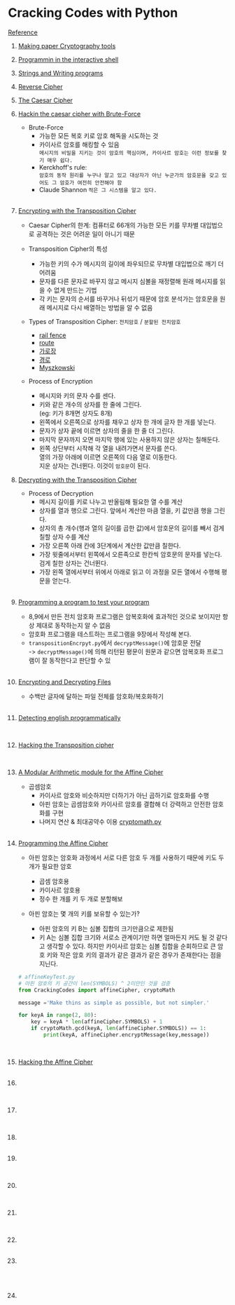 # Cracking Codes with Python
[Reference](https://nostarch.com/crackingcodes)
1. [Making paper Cryptography tools]()<br>
2. [Programmin in the interactive shell]()<br> 
3. [Strings and Writing programs]()<br>
4. [Reverse Cipher]()<br>
5. [The Caesar Cipher]()<br>
6. [Hackin the caesar cipher with Brute-Force]()<br>
    * Brute-Force
        * 가능한 모든 복호 키로 암호 해독을 시도하는 것
        * 카이사르 암호를 해킹할 수 있음<br>```메시지의 비밀을 지키는 것이 암호의 핵심이며, 카이사르 암호는 이런 정보를 찾기 매우 쉽다.```
        * Kerckhoff's rule: <br>```암호의 동작 원리를 누구나 알고 있고 대상자가 아닌 누군가의 암호문을 갖고 있어도 그 암호가 여전히 안전해야 함```
        * Claude Shannon ```적은 그 시스템을 알고 있다.```
    <br>
7. [Encrypting with the Transposition Cipher]()<br>
    * Caesar Cipher의 한계: 컴퓨터로 66개의 가능한 모든 키를 무차별 대입법으로 공격하는 것은 어려운 일이 아니기 때문
    * Transposition Cipher의 특성
        * 가능한 키의 수가 메시지의 길이에 좌우되므로 무차별 대입법으로 깨기 더 어려움
        * 문자를 다른 문자로 바꾸지 않고 메시지 심볼을 재정렬해 원래 메시지를 읽을 수 없게 만드는 기법
        * 각 키는 문자의 순서를 바꾸거나 뒤섞기 때문에 암호 분석가는 암호문을 원래 메시지로 다시 배열하는 방법을 알 수 없음
        
    * Types of Transposition Cipher: ```전치암호``` / ```분할된 전치암호```
        * [rail fence]()
        * [route]()
        * [가로장]()
        * [경로]()
        * [Myszkowski]()
    * Process of Encryption
        * 메시지와 키의 문자 수를 센다.
        * 키와 같은 개수의 상자를 한 줄에 그린다. <br>(eg: 키가 8개면 상자도 8개)
        * 왼쪽에서 오른쪽으로 상자를 채우고 상자 한 개에 글자 한 개를 넣는다.
        * 문자가 상자 끝에 이르면 상자의 줄을 한 줄 더 그린다.
        * 마지막 문자까지 오면 마지막 행에 있는 사용하지 않은 상자는 칠해둔다.
        * 왼쪽 상단부터 시작해 각 열을 내려가면서 문자를 쓴다. <br> 열의 가장 아래에 이르면 오른쪽의 다음 열로 이동한다. <br> 지운 상자는 건너뛴다. 이것이 ```암호문```이 된다. <br>
  
8. [Decrypting with the Transposition Cipher]()
    <br>
    * Process of Decryption
        * 메시지 길이를 키로 나누고 반올림해 필요한 열 수를 계산
        * 상자를 열과 행으로 그린다. 앞에서 계산한 마큼 열을, 키 값만큼 행을 그린다.
        * 상자의 총 개수(행과 열의 길이를 곱한 값)에서 암호문의 길이를 빼서 검게 칠할 상자 수를 계산
        * 가장 오른쪽 아래 칸에 3단계에서 계산한 값만큼 칠한다.
        * 가장 윗줄에서부터 왼쪽에서 오른족으로 한칸씩 암호문의 문자를 넣는다. 검게 칠한 상자는 건너뛴다.
        * 가장 왼쪽 열에서부터 위에서 아래로 읽고 이 과정을 모든 열에서 수행해 평문을 얻는다.
        <br>
        
9. [Programming a program to test your program]()<br>
    * 8,9에서 만든 전치 암호화 프로그램은 암복호화에 효과적인 것으로 보이지만 항상 제대로 동작하는지 알 수 없음
    * 암호화 프로그램을 테스트하는 프로그램을 9장에서 작성해 본다.
    * ```transpositionEncrpyt.py```에서 ```decryptMessage()```에 암호문 전달 <br> -> ```decryptMessage()```에 의해 리턴된 평문이 원문과 같으면 암복호화 프로그램이 잘 동작한다고 판단할 수 있
    <br>

10. [Encrypting and Decrypting Files]()<br>
    * 수백만 글자에 달하는 파일 전체를 암호화/복호화하기
    <br>

11. [Detecting english programmatically]()<br>

    <br>

12. [Hacking the Transposition cipher]()<br>

    <br>

13. [A Modular Arithmetic module for the Affine Cipher]()<br>
    * 곱셈암호
        * 카이사르 암호와 비슷하지만 더하기가 아닌 곱하기로 암호화를 수행
        * 아핀 암호는 곱셈암호와 카이사르 암호를 결합해 더 강력하고 안전한 암호화를 구현
        * 나머지 연산 & 최대공약수 이용 [cryptomath.py]()
    <br>

14. [Programming the Affine Cipher]()<br>
    * 아핀 암호는 암호화 과정에서 서로 다른 암호 두 개를 사용하기 때문에 키도 두 개가 필요한 암호
        * 곱셈 암호용
        * 카이사르 암호용
        * 정수 한 개를 키 두 개로 분할해보
        
    * 아핀 암호는 몇 개의 키를 보유할 수 있는가?
        * 아핀 암호의 키 B는 심볼 집합의 크기만큼으로 제한됨
        * 키 A는 심볼 집합 크기와 서로소 관계이기만 하면 얼마든지 커도 될 것 같다고 생각할 수 있다. 하지만 카이사르 암호는 심볼 집합을 순회하므로 큰 암호 키와 작은 암호 키의 결과가 같은 결과가 같은 경우가 존재한다는 점을 지닌다.
    ```.py
    # affineKeyTest.py
    # 아핀 암호의 키 공간이 len(SYMBOLS) ^ 2미만인 것을 검증
    from CrackingCodes import affineCipher, cryptoMath

    message ='Make thins as simple as possible, but not simpler.'

    for keyA in range(2, 80):
        key = keyA * len(affineCipher.SYMBOLS) + 1
        if cryptoMath.gcd(keyA, len(affineCipher.SYMBOLS)) == 1:
            print(keyA, affineCipher.encryptMessage(key,message))
    ```
    <br>

15. [Hacking the Affine Cipher]()<br>
    <br>

16. []()<br>

    <br>

17. []()<br>

    <br>

18. []()<br>
    <br>

19. []()<br>


    <br>

20. []()<br>

    <br>

21. []()<br>

    <br>

22. []()<br>
    <br>

23. []()<br>

    <br>

    <br>

24. []()<br>

    <br>
